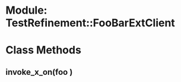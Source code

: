 # Module: TestRefinement::FooBarExtClient
    



# Class Methods
## invoke_x_on(foo ) [](#method-c-invoke_x_on)


